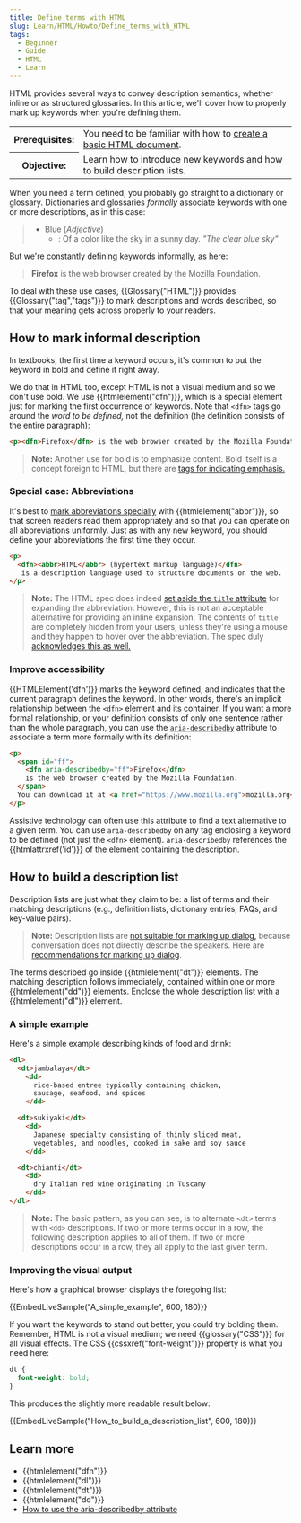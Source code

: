 ```yaml
---
title: Define terms with HTML
slug: Learn/HTML/Howto/Define_terms_with_HTML
tags:
  - Beginner
  - Guide
  - HTML
  - Learn
---
```

HTML provides several ways to convey description semantics, whether inline or as structured glossaries. In this article, we'll cover how to properly mark up keywords when you're defining them.

<table class="standard-table">
  <tbody>
    <tr>
      <th scope="row">Prerequisites:</th>
      <td>
        You need to be familiar with how to
        <a href="/en-US/docs/Learn/Getting_started_with_the_web"
          >create a basic HTML document</a
        >.
      </td>
    </tr>
    <tr>
      <th scope="row">Objective:</th>
      <td>
        Learn how to introduce new keywords and how to build description lists.
      </td>
    </tr>
  </tbody>
</table>

When you need a term defined, you probably go straight to a dictionary or glossary. Dictionaries and glossaries _formally_ associate keywords with one or more descriptions, as in this case:

> - Blue (_Adjective_)
>   - : Of a color like the sky in a sunny day.
>     _"The clear blue sky"_

But we're constantly defining keywords informally, as here:

> **Firefox** is the web browser created by the Mozilla Foundation.

To deal with these use cases, {{Glossary("HTML")}} provides {{Glossary("tag","tags")}} to mark descriptions and words described, so that your meaning gets across properly to your readers.

## How to mark informal description

In textbooks, the first time a keyword occurs, it's common to put the keyword in bold and define it right away.

We do that in HTML too, except HTML is not a visual medium and so we don't use bold. We use {{htmlelement("dfn")}}, which is a special element just for marking the first occurrence of keywords. Note that `<dfn>` tags go around the _word to be defined,_ not the definition (the definition consists of the entire paragraph):

```html
<p><dfn>Firefox</dfn> is the web browser created by the Mozilla Foundation.</p>
```

> **Note:** Another use for bold is to emphasize content. Bold itself is a concept foreign to HTML, but there are [tags for indicating emphasis.](/en-US/docs/Learn/HTML/Introduction_to_HTML/HTML_text_fundamentals#emphasis_and_importance)

### Special case: Abbreviations

It's best to [mark abbreviations specially](/en-US/docs/Learn/HTML/Introduction_to_HTML/Advanced_text_formatting#abbreviations) with {{htmlelement("abbr")}}, so that screen readers read them appropriately and so that you can operate on all abbreviations uniformly. Just as with any new keyword, you should define your abbreviations the first time they occur.

```html
<p>
  <dfn><abbr>HTML</abbr> (hypertext markup language)</dfn>
   is a description language used to structure documents on the web.
</p>
```

> **Note:** The HTML spec does indeed [set aside the `title` attribute](https://html.spec.whatwg.org/multipage/text-level-semantics.html#the-abbr-element) for expanding the abbreviation. However, this is not an acceptable alternative for providing an inline expansion. The contents of `title` are completely hidden from your users, unless they're using a mouse and they happen to hover over the abbreviation. The spec duly [acknowledges this as well.](https://html.spec.whatwg.org/multipage/dom.html#attr-title)

### Improve accessibility

{{HTMLElement('dfn')}} marks the keyword defined, and indicates that the current paragraph defines the keyword. In other words, there's an implicit relationship between the `<dfn>` element and its container. If you want a more formal relationship, or your definition consists of only one sentence rather than the whole paragraph, you can use the [`aria-describedby`](/en-US/docs/Web/Accessibility/ARIA/Attributes/aria-describedby) attribute to associate a term more formally with its definition:

```html
<p>
  <span id="ff">
    <dfn aria-describedby="ff">Firefox</dfn>
    is the web browser created by the Mozilla Foundation.
  </span>
  You can download it at <a href="https://www.mozilla.org">mozilla.org</a>
</p>
```

Assistive technology can often use this attribute to find a text alternative to a given term. You can use `aria-describedby` on any tag enclosing a keyword to be defined (not just the `<dfn>` element). `aria-describedby` references the {{htmlattrxref('id')}} of the element containing the description.

## How to build a description list

Description lists are just what they claim to be: a list of terms and their matching descriptions (e.g., definition lists, dictionary entries, FAQs, and key-value pairs).

> **Note:** Description lists are [not suitable for marking up dialog,](https://html.spec.whatwg.org/multipage/grouping-content.html#the-dl-element) because conversation does not directly describe the speakers. Here are [recommendations for marking up dialog](https://html.spec.whatwg.org/multipage/semantics-other.html#conversations).

The terms described go inside {{htmlelement("dt")}} elements. The matching description follows immediately, contained within one or more {{htmlelement("dd")}} elements. Enclose the whole description list with a {{htmlelement("dl")}} element.

### A simple example

Here's a simple example describing kinds of food and drink:

```html
<dl>
  <dt>jambalaya</dt>
    <dd>
      rice-based entree typically containing chicken,
      sausage, seafood, and spices
    </dd>

  <dt>sukiyaki</dt>
    <dd>
      Japanese specialty consisting of thinly sliced meat,
      vegetables, and noodles, cooked in sake and soy sauce
    </dd>

  <dt>chianti</dt>
    <dd>
      dry Italian red wine originating in Tuscany
    </dd>
</dl>
```

> **Note:** The basic pattern, as you can see, is to alternate `<dt>` terms with `<dd>` descriptions. If two or more terms occur in a row, the following description applies to all of them. If two or more descriptions occur in a row, they all apply to the last given term.

### Improving the visual output

Here's how a graphical browser displays the foregoing list:

{{EmbedLiveSample("A_simple_example", 600, 180)}}

If you want the keywords to stand out better, you could try bolding them. Remember, HTML is not a visual medium; we need {{glossary("CSS")}} for all visual effects. The CSS {{cssxref("font-weight")}} property is what you need here:

```css
dt {
  font-weight: bold;
}
```

This produces the slightly more readable result below:

{{EmbedLiveSample("How_to_build_a_description_list", 600, 180)}}

## Learn more

- {{htmlelement("dfn")}}
- {{htmlelement("dl")}}
- {{htmlelement("dt")}}
- {{htmlelement("dd")}}
- [How to use the aria-describedby attribute](/en-US/docs/Web/Accessibility/ARIA/Attributes/aria-describedby)
